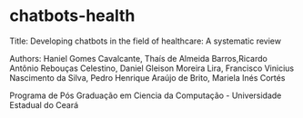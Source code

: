 # chatbots-health
Title: Developing chatbots in the field of healthcare: A systematic review

Authors: Haniel Gomes Cavalcante, Thaís de Almeida Barros,Ricardo Antônio Rebouças Celestino, Daniel Gleison Moreira Lira, Francisco Vinicius Nascimento da Silva, Pedro Henrique Araújo de Brito, Mariela Inés Cortés

Programa de Pós Graduação em Ciencia da Computação - Universidade Estadual do Ceará
